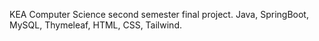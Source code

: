 KEA Computer Science second semester final project. 
Java, SpringBoot, MySQL, Thymeleaf, HTML, CSS, Tailwind.

